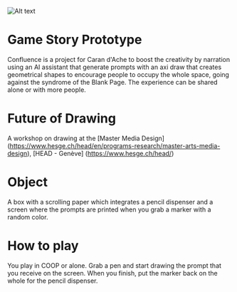 ![Alt text](https://ibb.co/YWy1Fqm )
# Game Story Prototype
Confluence is a project for Caran d'Ache to boost the creativity by narration using an AI assistant that generate prompts with an axi draw that creates geometrical shapes to encourage people to occupy the whole space, going against the syndrome of the Blank Page.
The experience can be shared alone or with more people.

# Future of Drawing
A workshop on drawing at the [Master Media Design] (https://www.hesge.ch/head/en/programs-research/master-arts-media-design), [HEAD - Genève] (https://www.hesge.ch/head/)

# Object
A box with a scrolling paper which integrates a pencil dispenser and a screen where the prompts are printed when you grab a marker with a random color.

# How to play
You play in COOP or alone.
Grab a pen and start drawing the prompt that you receive on the screen. When you finish, put the marker back on the whole for the pencil dispenser.

